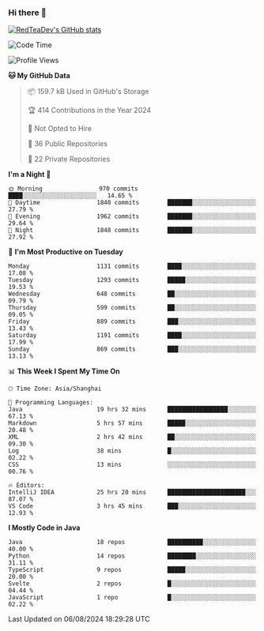 ### Hi there 👋

<!--
**RedTeaDev/RedTeaDev** is a ✨ _special_ ✨ repository because its `README.md` (this file) appears on your GitHub profile.

Here are some ideas to get you started:

- 🔭 I’m currently working on ...
- 🌱 I’m currently learning ...
- 👯 I’m looking to collaborate on ...
- 🤔 I’m looking for help with ...
- 💬 Ask me about ...
- 📫 How to reach me: ...
- 😄 Pronouns: ...
- ⚡ Fun fact: ...
-->

<!--
[![wakatime](https://wakatime.com/badge/user/6b101ed0-04c0-4490-9283-eb61f2efff96.svg)](https://wakatime.com/@6b101ed0-04c0-4490-9283-eb61f2efff96)
!-->

[![RedTeaDev's GitHub stats](https://github-readme-stats.vercel.app/api?username=RedTeaDev\&include_all_commits=true)](https://github.com/anuraghazra/github-readme-stats)
<!--
[![willianrod's wakatime stats](https://github-readme-stats.vercel.app/api/wakatime?username=RedTeaDev)](https://github.com/anuraghazra/github-readme-stats)
!-->
<!--START_SECTION:waka-->
![Code Time](http://img.shields.io/badge/Code%20Time-2%2C482%20hrs%2057%20mins-blue)

![Profile Views](http://img.shields.io/badge/Profile%20Views-0-blue)

**🐱 My GitHub Data** 

> 📦 159.7 kB Used in GitHub's Storage 
 > 
> 🏆 414 Contributions in the Year 2024
 > 
> 🚫 Not Opted to Hire
 > 
> 📜 36 Public Repositories 
 > 
> 🔑 22 Private Repositories 
 > 
**I'm a Night 🦉** 

```text
🌞 Morning                970 commits         ████░░░░░░░░░░░░░░░░░░░░░   14.65 % 
🌆 Daytime                1840 commits        ███████░░░░░░░░░░░░░░░░░░   27.79 % 
🌃 Evening                1962 commits        ███████░░░░░░░░░░░░░░░░░░   29.64 % 
🌙 Night                  1848 commits        ███████░░░░░░░░░░░░░░░░░░   27.92 % 
```
📅 **I'm Most Productive on Tuesday** 

```text
Monday                   1131 commits        ████░░░░░░░░░░░░░░░░░░░░░   17.08 % 
Tuesday                  1293 commits        █████░░░░░░░░░░░░░░░░░░░░   19.53 % 
Wednesday                648 commits         ██░░░░░░░░░░░░░░░░░░░░░░░   09.79 % 
Thursday                 599 commits         ██░░░░░░░░░░░░░░░░░░░░░░░   09.05 % 
Friday                   889 commits         ███░░░░░░░░░░░░░░░░░░░░░░   13.43 % 
Saturday                 1191 commits        ████░░░░░░░░░░░░░░░░░░░░░   17.99 % 
Sunday                   869 commits         ███░░░░░░░░░░░░░░░░░░░░░░   13.13 % 
```


📊 **This Week I Spent My Time On** 

```text
🕑︎ Time Zone: Asia/Shanghai

💬 Programming Languages: 
Java                     19 hrs 32 mins      █████████████████░░░░░░░░   67.13 % 
Markdown                 5 hrs 57 mins       █████░░░░░░░░░░░░░░░░░░░░   20.48 % 
XML                      2 hrs 42 mins       ██░░░░░░░░░░░░░░░░░░░░░░░   09.30 % 
Log                      38 mins             █░░░░░░░░░░░░░░░░░░░░░░░░   02.22 % 
CSS                      13 mins             ░░░░░░░░░░░░░░░░░░░░░░░░░   00.76 % 

🔥 Editors: 
IntelliJ IDEA            25 hrs 20 mins      ██████████████████████░░░   87.07 % 
VS Code                  3 hrs 45 mins       ███░░░░░░░░░░░░░░░░░░░░░░   12.93 % 
```

**I Mostly Code in Java** 

```text
Java                     18 repos            ██████████░░░░░░░░░░░░░░░   40.00 % 
Python                   14 repos            ████████░░░░░░░░░░░░░░░░░   31.11 % 
TypeScript               9 repos             █████░░░░░░░░░░░░░░░░░░░░   20.00 % 
Svelte                   2 repos             █░░░░░░░░░░░░░░░░░░░░░░░░   04.44 % 
JavaScript               1 repo              █░░░░░░░░░░░░░░░░░░░░░░░░   02.22 % 
```




 Last Updated on 06/08/2024 18:29:28 UTC
<!--END_SECTION:waka-->


